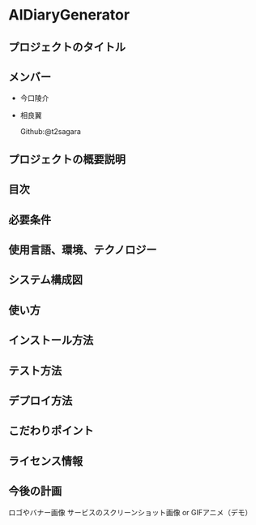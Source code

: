 # AIDiaryGenerator
## プロジェクトのタイトル

## メンバー
- 今口陵介
- 相良翼
  
  Github:@t2sagara

## プロジェクトの概要説明

## 目次
## 必要条件
## 使用言語、環境、テクノロジー
## システム構成図
## 使い方
## インストール方法
## テスト方法
## デプロイ方法
## こだわりポイント
## ライセンス情報
## 今後の計画
ロゴやバナー画像
サービスのスクリーンショット画像 or GIFアニメ（デモ）
